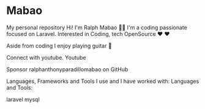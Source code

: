 # Mabao
My personal repository
Hi! I'm Ralph Mabao 👋🏼
I'm a coding passionate focused on Laravel. Interested in Coding, tech OpenSource ❤️ ❤️

Aside from coding I enjoy playing guitar :guitar:

Connect with youtube. Youtube

Sponsor ralphanthonyparadillomabao on GitHub

Languages, Frameworks and Tools I use and I have worked with:
Languages and Tools:


laravel mysql


